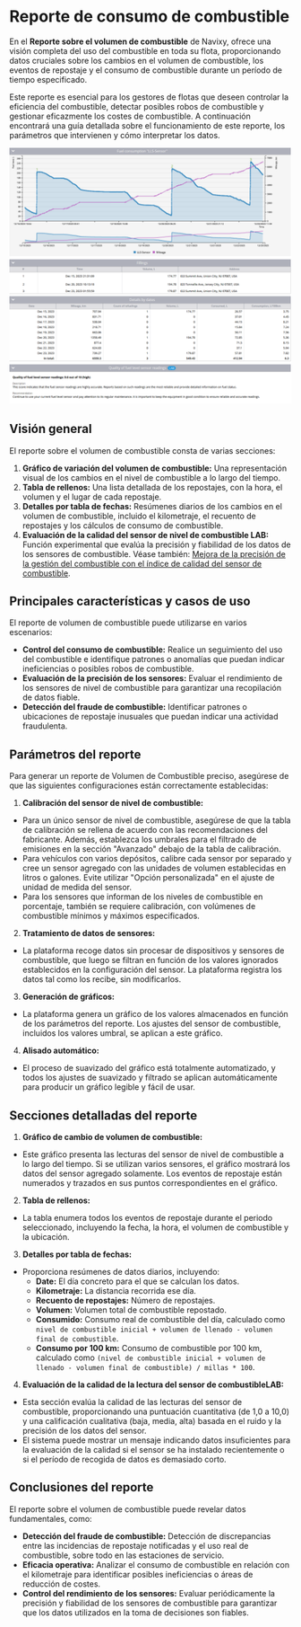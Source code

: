 # Reporte de consumo de combustible

En el **Reporte sobre el volumen de combustible** de Navixy, ofrece una visión completa del uso del combustible en toda su flota, proporcionando datos cruciales sobre los cambios en el volumen de combustible, los eventos de repostaje y el consumo de combustible durante un período de tiempo especificado.

Este reporte es esencial para los gestores de flotas que deseen controlar la eficiencia del combustible, detectar posibles robos de combustible y gestionar eficazmente los costes de combustible. A continuación encontrará una guía detallada sobre el funcionamiento de este reporte, los parámetros que intervienen y cómo interpretar los datos.

![image-20240815-003825.png](../../gua-del-usuario/reportes/detalles-especficos-del-reporte/attachments/image-20240815-003825.png)

## Visión general

El reporte sobre el volumen de combustible consta de varias secciones:

1. **Gráfico de variación del volumen de combustible:** Una representación visual de los cambios en el nivel de combustible a lo largo del tiempo.
2. **Tabla de rellenos:** Una lista detallada de los repostajes, con la hora, el volumen y el lugar de cada repostaje.
3. **Detalles por tabla de fechas:** Resúmenes diarios de los cambios en el volumen de combustible, incluido el kilometraje, el recuento de repostajes y los cálculos de consumo de combustible.
4. **Evaluación de la calidad del sensor de nivel de combustible LAB:** Función experimental que evalúa la precisión y fiabilidad de los datos de los sensores de combustible. Véase también: [Mejora de la precisión de la gestión del combustible con el índice de calidad del sensor de combustible](https://www.navixy.com/blog/enhancing-fuel-management-accuracy-with-fuel-sensor-quality-index/).

## Principales características y casos de uso

El reporte de volumen de combustible puede utilizarse en varios escenarios:

* **Control del consumo de combustible:** Realice un seguimiento del uso del combustible e identifique patrones o anomalías que puedan indicar ineficiencias o posibles robos de combustible.
* **Evaluación de la precisión de los sensores:** Evaluar el rendimiento de los sensores de nivel de combustible para garantizar una recopilación de datos fiable.
* **Detección del fraude de combustible:** Identificar patrones o ubicaciones de repostaje inusuales que puedan indicar una actividad fraudulenta.

## Parámetros del reporte

Para generar un reporte de Volumen de Combustible preciso, asegúrese de que las siguientes configuraciones están correctamente establecidas:

1. **Calibración del sensor de nivel de combustible:**

* Para un único sensor de nivel de combustible, asegúrese de que la tabla de calibración se rellena de acuerdo con las recomendaciones del fabricante. Además, establezca los umbrales para el filtrado de emisiones en la sección "Avanzado" debajo de la tabla de calibración.
* Para vehículos con varios depósitos, calibre cada sensor por separado y cree un sensor agregado con las unidades de volumen establecidas en litros o galones. Evite utilizar "Opción personalizada" en el ajuste de unidad de medida del sensor.
* Para los sensores que informan de los niveles de combustible en porcentaje, también se requiere calibración, con volúmenes de combustible mínimos y máximos especificados.

2. **Tratamiento de datos de sensores:**

* La plataforma recoge datos sin procesar de dispositivos y sensores de combustible, que luego se filtran en función de los valores ignorados establecidos en la configuración del sensor. La plataforma registra los datos tal como los recibe, sin modificarlos.

3. **Generación de gráficos:**

* La plataforma genera un gráfico de los valores almacenados en función de los parámetros del reporte. Los ajustes del sensor de combustible, incluidos los valores umbral, se aplican a este gráfico.

4. **Alisado automático:**

* El proceso de suavizado del gráfico está totalmente automatizado, y todos los ajustes de suavizado y filtrado se aplican automáticamente para producir un gráfico legible y fácil de usar.

## Secciones detalladas del reporte

1. **Gráfico de cambio de volumen de combustible:**

* Este gráfico presenta las lecturas del sensor de nivel de combustible a lo largo del tiempo. Si se utilizan varios sensores, el gráfico mostrará los datos del sensor agregado solamente. Los eventos de repostaje están numerados y trazados en sus puntos correspondientes en el gráfico.

2. **Tabla de rellenos:**

* La tabla enumera todos los eventos de repostaje durante el periodo seleccionado, incluyendo la fecha, la hora, el volumen de combustible y la ubicación.

3. **Detalles por tabla de fechas:**

* Proporciona resúmenes de datos diarios, incluyendo:
  * **Date:** El día concreto para el que se calculan los datos.
  * **Kilometraje:** La distancia recorrida ese día.
  * **Recuento de repostajes:** Número de repostajes.
  * **Volumen:** Volumen total de combustible repostado.
  * **Consumido:** Consumo real de combustible del día, calculado como `nivel de combustible inicial + volumen de llenado - volumen final de combustible`.
  * **Consumo por 100 km:** Consumo de combustible por 100 km, calculado como `(nivel de combustible inicial + volumen de llenado - volumen final de combustible) / millas * 100`.

4. **Evaluación de la calidad de la lectura del sensor de combustibleLAB:**

* Esta sección evalúa la calidad de las lecturas del sensor de combustible, proporcionando una puntuación cuantitativa (de 1,0 a 10,0) y una calificación cualitativa (baja, media, alta) basada en el ruido y la precisión de los datos del sensor.
* El sistema puede mostrar un mensaje indicando datos insuficientes para la evaluación de la calidad si el sensor se ha instalado recientemente o si el período de recogida de datos es demasiado corto.

## Conclusiones del reporte

El reporte sobre el volumen de combustible puede revelar datos fundamentales, como:

* **Detección del fraude de combustible:** Detección de discrepancias entre las incidencias de repostaje notificadas y el uso real de combustible, sobre todo en las estaciones de servicio.
* **Eficacia operativa:** Analizar el consumo de combustible en relación con el kilometraje para identificar posibles ineficiencias o áreas de reducción de costes.
* **Control del rendimiento de los sensores:** Evaluar periódicamente la precisión y fiabilidad de los sensores de combustible para garantizar que los datos utilizados en la toma de decisiones son fiables.
